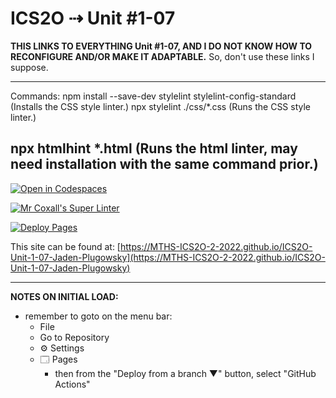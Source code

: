 # ICS2O ⇢ Unit #1-07

**THIS LINKS TO EVERYTHING Unit #1-07, AND I DO NOT KNOW HOW TO RECONFIGURE AND/OR MAKE IT ADAPTABLE.**
So, don't use these links I suppose.

---------
Commands:
npm install --save-dev stylelint stylelint-config-standard (Installs the CSS style linter.)
npx stylelint ./css/*.css (Runs the CSS style linter.)

npx htmlhint *.html (Runs the html linter, may need installation with the same command prior.)
---------

[![Open in Codespaces](https://classroom.github.com/assets/launch-codespace-f4981d0f882b2a3f0472912d15f9806d57e124e0fc890972558857b51b24a6f9.svg)](https://classroom.github.com/open-in-codespaces?assignment_repo_id=10297205)

[![Mr Coxall's Super Linter](https://github.com/MTHS-ICS2O-2-2022/ICS2O-Unit-1-07-Jaden-Plugowsky/workflows/Mr%20Coxall's%20Super%20Linter/badge.svg)](https://github.com/MTHS-ICS2O-2-2022/ICS2O-Unit-1-07-Jaden-Plugowsky/actions)

[![Deploy Pages](https://github.com/MTHS-ICS2O-2-2022/ICS2O-Unit-1-07-Jaden-Plugowsky/workflows/Deploy%20Pages/badge.svg)](https://github.com/MTHS-ICS2O-2-2022/ICS2O-Unit-1-07-Jaden-Plugowsky/actions)

This site can be found at: [https://MTHS-ICS2O-2-2022.github.io/ICS2O-Unit-1-07-Jaden-Plugowsky](https://MTHS-ICS2O-2-2022.github.io/ICS2O-Unit-1-07-Jaden-Plugowsky)

---

**NOTES ON INITIAL LOAD:**
- remember to goto on the menu bar:
  - File
  - Go to Repository
  - ⚙ Settings
  - 🗔 Pages
    - then from the "Deploy from a branch ▼" button, select "GitHub Actions"
